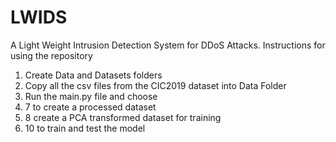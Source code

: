 # LWIDS 
A Light Weight Intrusion Detection System for DDoS Attacks.
Instructions for using the repository

1. Create Data and Datasets folders
2. Copy all the csv files from the CIC2019 dataset into Data Folder
3. Run the main.py file and choose
4. 7 to create a processed dataset
5. 8 create a PCA transformed dataset for training
6. 10 to train and test the model
